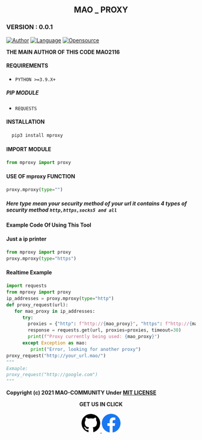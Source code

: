 
<h2 align="center"> MAO _ PROXY </h2>
<h3>VERSION : 0.0.1 </h3>

[![Author](https://img.shields.io/badge/Author-MAO2116-blue)](https://github.com/mao2116)
[![Language](https://img.shields.io/badge/Written%20in-Python3-blue)](#)
[![Opensource](https://img.shields.io/badge/Open%20Source-Yes-green)](#)


**THE MAIN AUTHOR OF THIS CODE MAO2116**

#### REQUIREMENTS
* `PYTHON >=3.9.X+`
##### PIP MODULE 
* `REQUESTS`

#### INSTALLATION 
```bash
  pip3 install mproxy 
  ```
#### IMPORT MODULE

```python
from mproxy import proxy

```

#### USE OF mproxy FUNCTION

```python
proxy.mproxy(type="")

```
##### Here type mean your security method of your url it contains 4 types of security method `http,https,socks5 and all`

#### Example Code Of Using This Tool
#### Just a ip printer

```python 
from mproxy import proxy
proxy.mproxy(type="https")

```

#### Realtime Example

```python 
import requests
from mproxy import proxy
ip_addresses = proxy.mproxy(type="http")
def proxy_request(url):
   for mao_proxy in ip_addresses:
      try:
        proxies = {"http": f"http://{mao_proxy}", "https": f"http://{mao_proxy}"}
        response = requests.get(url, proxies=proxies, timeout=30)
        print(f"Proxy currently being used: {mao_proxy}")
      except Exception as mao:
         print("Error, looking for another proxy")
proxy_request("http://your_url.mao/")
"""
Exmaple: 
proxy_request("http://google.com")
"""
```

<b>Copyright (c) 2021 MAO-COMMUNITY Under <a href="https://raw.githubusercontent.com/mao2116/mproxy/main/LICENSE">MIT LICENSE</a></b>

<div align="center">
<b> GET US IN CLICK </b><br><br>
<a href="https://github.com/mao2116">
  <img width="50px" height="50px" src="https://raw.githubusercontent.com/fh-rabbi/Hack-Box/main/images/git.png">
</a>
<a href="https://www.facebook.com/mao2116/">
  <img width="50px" height="50px" src="https://raw.githubusercontent.com/fh-rabbi/Hack-Box/main/images/fb.png"><!I JUST USE A PIC FROM FH-RABBI >
</a>
</div>  
